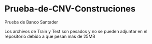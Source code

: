 # Prueba-de-CNV-Construciones
Prueba de Banco Santader

Los archivos de Train y Test son pesados y no se pueden adjuntar en el repositorio debido a que pesan mas de 25MB
